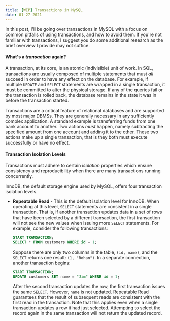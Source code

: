 ```yaml
---
title: [WIP] Transactions in MySQL
date: 01-27-2021
---
```


In this post, I'll be going over transactions in MySQL with a focus on common pitfalls of using transactions, and how to avoid them. If you're not familiar with transactions, I suggest you do some additional research as the brief overview I provide may not suffice.

#### What's a *transaction* again?

A transaction, at its core, is an atomic (indivisible) unit of work. In SQL, transactions are usually composed of multiple statements that must *all* succeed in order to have any effect on the database. For example, if multiple `UPDATE` and `SELECT` statements are wrapped in a single transaction, it must be committed to alter the physical storage. If any of the queries fail or the transaction is rolled back, the database remains in the state it was in before the transaction started.

Transactions are a critical feature of relational databases and are supported by most major DBMSs. They are generally necessary in any sufficiently complex application. A standard example is transferring funds from one bank account to another. Two actions *must* happen, namely subtracting the specified amount from one account and adding it to the other. These two actions make up a single transaction, that is they both must execute successfully or have no effect.

#### Transaction Isolation Levels

Transactions must adhere to certain *isolation* properties which ensure consistency and reproducibility when there are many transactions running concurrently.

InnoDB, the default storage engine used by MySQL, offers four transaction isolation levels.

- **Repeatable Read** - This is the default isolation level for InnoDB. When operating at this level, `SELECT` statements are consistent in a single transaction. That is, if another transaction updates data in a set of rows that have been selected by a different transaction, the first transaction will not see the new values when issuing more `SELECT` statements. For example, consider the following transactions:
  ```sql
  START TRANSACTION;
  SELECT * FROM customers WHERE id = 1;  
  ```
  Suppose there are only two columns in the table, `(id, name)`, and the `SELECT` returns one result: `(1, "Rohan")`. In a separate connection, another transaction begins:
  ```sql
  START TRANSACTION;
  UPDATE customers SET name = "Jim" WHERE id = 1;
  ```
  After the second transaction updates the row, the first transaction issues the same `SELECT`. However, `name` is not updated. Repeatable Read guarantees that the result of subsequent reads are consistent with the first read in the transaction. Note that this applies even when a single transaction updates a row it had just selected. Attempting to select the record again in the same transaction will not return the updated record.


